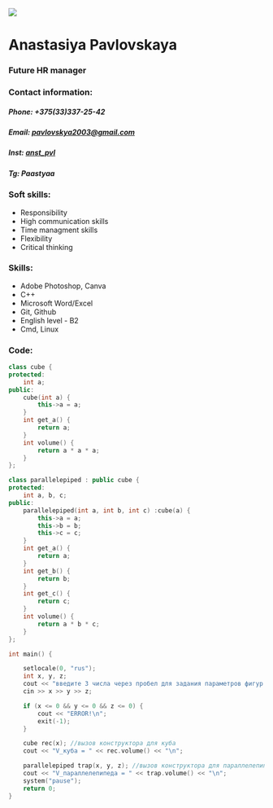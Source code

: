 
![](https://github.com/anstpvl/cv/main/assets/me.png)
# Anastasiya Pavlovskaya
### Future HR manager

### Contact information:
##### **Phone:** +375(33)337-25-42 
##### **Email:** pavlovskya2003@gmail.com
##### **Inst:** [anst_pvl](https://www.instagram.com/anst_pvl/)
##### **Tg:** Paastyaa

### Soft skills:
- Responsibility
- High communication skills
- Time managment skills
- Flexibility
- Critical thinking

### Skills:
- Adobe Photoshop, Canva
- C++
- Microsoft Word/Excel
- Git, Github
- English level - B2
- Cmd, Linux

### Code:
```c++
class cube {
protected:
    int a;
public:
    cube(int a) {
        this->a = a; 
    }
    int get_a() {
        return a;
    }
    int volume() {
        return a * a * a;
    }
};

class parallelepiped : public cube {
protected:
    int a, b, c;
public:
    parallelepiped(int a, int b, int c) :cube(a) {
        this->a = a;
        this->b = b;
        this->c = c;
    }
    int get_a() {
        return a;
    }
    int get_b() {
        return b;
    }
    int get_c() {
        return c;
    }
    int volume() {
        return a * b * c;
    }
};

int main() {

    setlocale(0, "rus");
    int x, y, z;
    cout << "введите 3 числа через пробел для задания параметров фигур: ";
    cin >> x >> y >> z;

    if (x <= 0 && y <= 0 && z <= 0) {
        cout << "ERROR!\n";
        exit(-1);
    }

    cube rec(x); //вызов конструктора для куба
    cout << "V_куба = " << rec.volume() << "\n";

    parallelepiped trap(x, y, z); //вызов конструктора для параллелепипеда
    cout << "V_параллелепипеда = " << trap.volume() << "\n";
    system("pause");
    return 0;
}
